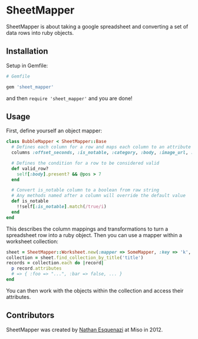 # SheetMapper

SheetMapper is about taking a google spreadsheet and converting a set of data rows into ruby objects.

## Installation

Setup in Gemfile:

```ruby
# Gemfile

gem 'sheet_mapper'
```

and then `require 'sheet_mapper'` and you are done!

## Usage

First, define yourself an object mapper:

```ruby
class BubbleMapper < SheetMapper::Base
  # Defines each column for a row and maps each column to an attribute
  columns :offset_seconds, :is_notable, :category, :body, :image_url, :link_text, :link_url

  # Defines the condition for a row to be considered valid
  def valid_row?
    self[:body].present? && @pos > 7
  end

  # Convert is_notable column to a boolean from raw string
  # Any methods named after a column will override the default value
  def is_notable
    !!self[:is_notable].match(/true/i)
  end
end
```

This describes the column mappings and transformations to turn a spreadsheet row into a ruby object. Then you can use
a mapper within a worksheet collection:

```ruby
sheet = SheetMapper::Worksheet.new(:mapper => SomeMapper, :key => 'k', :login => 'u', :password => 'p')
collection = sheet.find_collection_by_title('title')
records = collection.each do |record|
  p record.attributes
  # => { :foo => "...", :bar => false, ... }
end
```

You can then work with the objects within the collection and access their attributes.

## Contributors

SheetMapper was created by [Nathan Esquenazi](http://github.com/nesquena) at Miso in 2012.